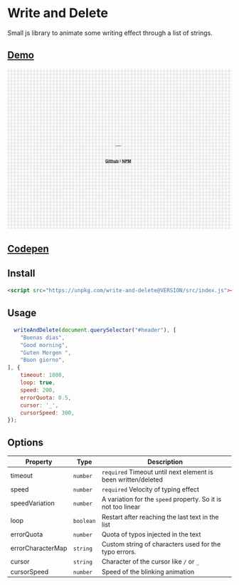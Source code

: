# Write and Delete

Small js library to animate some writing effect through a list of strings.

## [Demo](https://faebeee.github.io/write-and-delete/)
![Demo](https://raw.githubusercontent.com/faebeee/write-and-delete/master/assets/write_with_error.gif)

## [Codepen](https://codepen.io/faebeee/pen/vYyoPqY)

## Install

```html
<script src="https://unpkg.com/write-and-delete@VERSION/src/index.js"></script>
```

## Usage

```js
  writeAndDelete(document.querySelector("#header"), [
    "Buenas dias",
    "Good morning",
    "Guten Morgen ",
    "Buon giorno",
], {
    timeout: 1000,
    loop: true,
    speed: 200,
    errorQuota: 0.5,
    cursor: '_',
    cursorSpeed: 300,
});
```

## Options

Property | Type | Description
---|---|---
timeout | `number` | `required` Timeout until next element is been written/deleted
speed | `number` | `required` Velocity of typing effect
speedVariation | `number` | A variation for the `speed` property. So it is not too linear
loop | `boolean` | Restart after reaching the last text in the list
errorQuota | `number` | Quota of typos injected in the text
errorCharacterMap | `string` | Custom string of characters used for the typo errors.
cursor | `string` | Character of the cursor like `/` or `_`
cursorSpeed | `number` | Speed of the blinking animation
